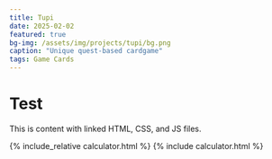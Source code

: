 ```yaml
---
title: Tupi
date: 2025-02-02
featured: true
bg-img: /assets/img/projects/tupi/bg.png
caption: "Unique quest-based cardgame"
tags: Game Cards
---
```


# Test

This is content with linked HTML, CSS, and JS files.

<!-- Link to external HTML file -->
<div>
  {% include_relative calculator.html %}
  {% include calculator.html %}
</div>

<!-- Link to external CSS file -->
<link rel="stylesheet" href="{{ site.baseurl }}/assets/img/tupi/calculator.css">

<!-- Link to external JS file -->
<script src="{{ site.baseurl }}/assets/img/tupi/calculator.js"></script>